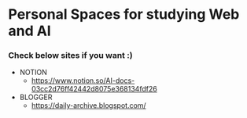 # Personal Spaces for studying Web and AI

### Check below sites if you want :)

- NOTION
  - https://www.notion.so/AI-docs-03cc2d76ff42442d8075e368134fdf26
- BLOGGER
  - https://daily-archive.blogspot.com/
